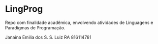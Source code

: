 # LingProg
Repo com finalidade acadêmica, envolvendo atividades de Linguagens e Paradigmas de Programação.

Janaina Emilia dos S. S. Luiz
RA 816114781
